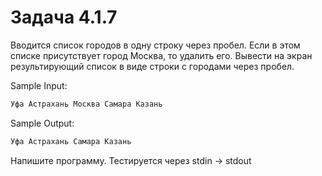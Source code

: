 # Задача 4.1.7

Вводится список городов в одну строку через пробел. Если в этом списке присутствует город Москва, то удалить его. Вывести на экран результирующий список в виде строки с городами через пробел.

Sample Input:

```python
Уфа Астрахань Москва Самара Казань
```

Sample Output:

```python
Уфа Астрахань Самара Казань
```

Напишите программу. Тестируется через stdin → stdout
